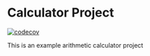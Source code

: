 # Calculator Project

[![codecov](https://codecov.io/gh/acanadil/testing-2/graph/badge.svg?token=MWKQAIMYS3&flag=calculator)](https://codecov.io/gh/acanadil/testing-2)

This is an example arithmetic calculator project
